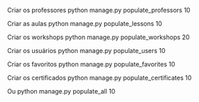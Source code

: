 Criar os professores
python manage.py populate_professors 10

Criar as aulas
python manage.py populate_lessons 10

Criar os workshops
python manage.py populate_workshops 20

Criar os usuários
python manage.py populate_users 10

Criar os favoritos
python manage.py populate_favorites 10

Criar os certificados
python manage.py populate_certificates 10

Ou
python manage.py populate_all 10